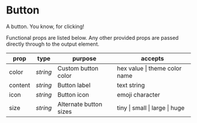 # Button

A button. You know, for clicking!

Functional props are listed below. Any other provided props are passed directly through to the output element.

| prop    | type     | purpose                | accepts                        |
| ------- | -------- | ---------------------- | ------------------------------ |
| color   | _string_ | Custom button color    | hex value \| theme color name  |
| content | _string_ | Button label           | text string                    |
| icon    | _string_ | Button icon            | emoji character                |
| size    | _string_ | Alternate button sizes | tiny \| small \| large \| huge |
